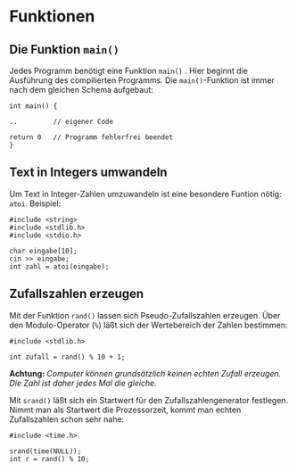 
# Funktionen

## Die Funktion `main()`

Jedes Programm benötigt eine Funktion `main()` . Hier beginnt die Ausführung des compilierten Programms. Die `main()`-Funktion ist immer nach dem gleichen Schema aufgebaut:

    int main() {

    ..         // eigener Code   

    return 0   // Programm fehlerfrei beendet
    }

## Text in Integers umwandeln

Um Text in Integer-Zahlen umzuwandeln ist eine besondere Funtion nötig: `atoi`. Beispiel:

    #include <string>
    #include <stdlib.h>
    #include <stdio.h>

    char eingabe[10];
    cin >> eingabe;
    int zahl = atoi(eingabe);

## Zufallszahlen erzeugen

Mit der Funktion `rand()` lassen sich Pseudo-Zufallszahlen erzeugen. Über den Modulo-Operator (`%`) läßt sich der Wertebereich der Zahlen bestimmen:

    #include <stdlib.h>

    int zufall = rand() % 10 + 1;

**Achtung:** *Computer können grundsätzlich keinen echten Zufall erzeugen. Die Zahl ist daher jedes Mal die gleiche.*

Mit `srand()` läßt sich ein Startwert für den Zufallszahlengenerator festlegen. Nimmt man als Startwert die Prozessorzeit, kommt man echten Zufallszahlen schon sehr nahe:

    #include <time.h>

    srand(time(NULL));
    int r = rand() % 10;





